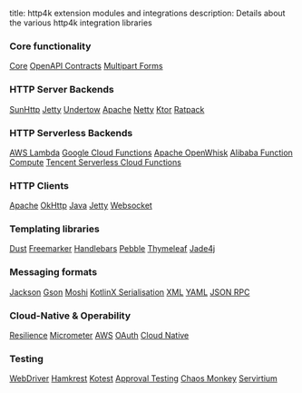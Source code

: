 title: http4k extension modules and integrations
description: Details about the various http4k integration libraries

### Core functionality
<a href="https://http4k.org/guide/modules/core"><span class="pill">Core</span></a>
<a href="https://http4k.org/guide/modules/contracts"><span class="pill">OpenAPI Contracts</span></a>
<a href="https://http4k.org/guide/modules/multipart"><span class="pill">Multipart Forms</span></a>

### HTTP Server Backends
<a href="https://http4k.org/guide/modules/servers"><span class="pill">SunHttp</span></a>
<a href="https://http4k.org/guide/modules/servers"><span class="pill">Jetty</span></a>
<a href="https://http4k.org/guide/modules/servers"><span class="pill">Undertow</span></a>
<a href="https://http4k.org/guide/modules/servers"><span class="pill">Apache</span></a>
<a href="https://http4k.org/guide/modules/servers"><span class="pill">Netty</span></a>
<a href="https://http4k.org/guide/modules/servers"><span class="pill">Ktor</span></a>
<a href="https://http4k.org/guide/modules/servers"><span class="pill">Ratpack</span></a>

### HTTP Serverless Backends
<a href="https://http4k.org/guide/modules/servers"><span class="pill">AWS Lambda</span></a>
<a href="https://http4k.org/guide/modules/servers"><span class="pill">Google Cloud Functions</span></a>
<a href="https://http4k.org/guide/modules/servers"><span class="pill">Apache OpenWhisk</span></a>
<a href="https://http4k.org/guide/modules/servers"><span class="pill">Alibaba Function Compute</span></a>
<a href="https://http4k.org/guide/modules/servers"><span class="pill">Tencent Serverless Cloud Functions</span></a>

### HTTP Clients
<a href="https://http4k.org/guide/modules/clients"><span class="pill">Apache</span></a>
<a href="https://http4k.org/guide/modules/clients"><span class="pill">OkHttp</span></a>
<a href="https://http4k.org/guide/modules/clients"><span class="pill">Java</span></a>
<a href="https://http4k.org/guide/modules/clients"><span class="pill">Jetty</span></a>
<a href="https://http4k.org/guide/modules/clients"><span class="pill">Websocket</span></a>

### Templating libraries
<a href="https://http4k.org/guide/modules/templating"><span class="pill">Dust</span></a>
<a href="https://http4k.org/guide/modules/templating"><span class="pill">Freemarker</span></a>
<a href="https://http4k.org/guide/modules/templating"><span class="pill">Handlebars</span></a>
<a href="https://http4k.org/guide/modules/templating"><span class="pill">Pebble</span></a>
<a href="https://http4k.org/guide/modules/templating"><span class="pill">Thymeleaf</span></a>
<a href="https://http4k.org/guide/modules/templating"><span class="pill">Jade4j</span></a>

### Messaging formats
<a href="https://http4k.org/guide/modules/json"><span class="pill">Jackson</span></a>
<a href="https://http4k.org/guide/modules/json"><span class="pill">Gson</span></a>
<a href="https://http4k.org/guide/modules/json"><span class="pill">Moshi</span></a>
<a href="https://http4k.org/guide/modules/json"><span class="pill">KotlinX Serialisation</span></a>
<a href="https://http4k.org/guide/modules/xml"><span class="pill">XML</span></a>
<a href="https://http4k.org/guide/modules/yaml"><span class="pill">YAML</span></a>
<a href="https://http4k.org/guide/modules/jsonrpc"><span class="pill">JSON RPC</span></a>

### Cloud-Native & Operability
<a href="https://http4k.org/guide/modules/resilience"><span class="pill">Resilience</span></a>
<a href="https://http4k.org/guide/modules/metrics"><span class="pill">Micrometer</span></a>
<a href="https://http4k.org/guide/modules/aws"><span class="pill">AWS</span></a>
<a href="https://http4k.org/guide/modules/oauth"><span class="pill">OAuth</span></a>
<a href="https://http4k.org/guide/modules/cloud_native"><span class="pill">Cloud Native</span></a>

### Testing
<a href="https://http4k.org/guide/modules/webdriver"><span class="pill">WebDriver</span></a>
<a href="https://http4k.org/guide/modules/hamkrest"><span class="pill">Hamkrest</span></a>
<a href="https://http4k.org/guide/modules/kotest"><span class="pill">Kotest</span></a>
<a href="https://http4k.org/guide/modules/approvaltests"><span class="pill">Approval Testing</span></a>
<a href="https://http4k.org/guide/modules/chaos"><span class="pill">Chaos Monkey</span></a>
<a href="https://http4k.org/guide/modules/servicevirtualisation"><span class="pill">Servirtium</span></a>
